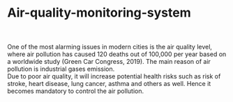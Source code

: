 # Air-quality-monitoring-system
<br><br>
One of the most alarming issues in modern cities is the air quality level, where air pollution has caused 120 deaths out of 100,000 per year based on a worldwide study (Green Car Congress, 2019). The main reason of air pollution is industrial gases emission. <br>
Due to poor air quality, it will increase potential health risks such as risk of stroke, heart disease, lung cancer, asthma and others as well. Hence it becomes mandatory to control the air pollution. <br>



